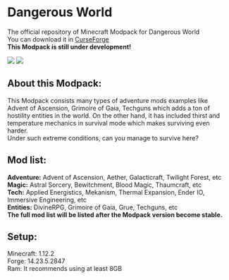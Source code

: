 # Dangerous World

The official repository of Minecraft Modpack for Dangerous World  
You can download it in [CurseForge](https://www.curseforge.com/minecraft/modpacks/dangerousworld/files)  
**This Modpack is still under development!**

[![](http://cf.way2muchnoise.eu/full_404532_downloads.svg)](https://www.curseforge.com/minecraft/modpacks/dangerousworld)
[![](http://cf.way2muchnoise.eu/versions/404532.svg)](https://www.curseforge.com/minecraft/modpacks/dangerousworld)

## About this Modpack:

This Modpack consists many types of adventure mods examples like Advent of Ascension, Grimoire of Gaia, Techguns which adds a ton of hostility entities in the world. On the other hand, it has included thirst and temperature mechanics in survival mode which makes surviving even harder.  
Under such extreme conditions, can you manage to survive here?

## Mod list:

**Adventure:** Advent of Ascension, Aether, Galacticraft, Twilight Forest, etc  
**Magic:** Astral Sorcery, Bewitchment, Blood Magic, Thaumcraft, etc  
**Tech:** Applied Energistics, Mekanism, Thermal Expansion, Ender IO, Immersive Engineering, etc  
**Entities:** DivineRPG, Grimoire of Gaia, Grue, Techguns, etc  
**The full mod list will be listed after the Modpack version become stable.**
 
## Setup:

Minecraft: 1.12.2  
Forge: 14.23.5.2847  
Ram: It recommends using at least 8GB
